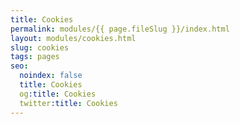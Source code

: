 ```yaml
---
title: Cookies
permalink: modules/{{ page.fileSlug }}/index.html
layout: modules/cookies.html
slug: cookies
tags: pages
seo:
  noindex: false
  title: Cookies
  og:title: Cookies
  twitter:title: Cookies
---
```



